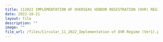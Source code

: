 ```yaml
---
title: 112022 IMPLEMENTATION OF OVERSEAS VENDOR REGISTRATION (OVR) REGIME
date: 2022-10-21
layout: file
description: ""
image: ""
file_url: /files/Circular_11_2022_Implementation of OVR Regime (Ver1).pdf
---
```



